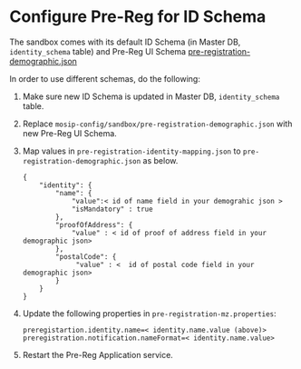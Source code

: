 # Configure Pre-Reg for ID Schema

The sandbox comes with its default ID Schema (in Master DB, `identity_schema` table) and Pre-Reg UI Schema [pre-registration-demographic.json](https://github.com/mosip/mosip-config/blob/1.1.2/sandbox/pre-registration-demographic.json)

In order to use different schemas, do the following:

1. Make sure new ID Schema is updated in Master DB, `identity_schema` table.
1. Replace `mosip-config/sandbox/pre-registration-demographic.json` with new Pre-Reg UI Schema.
1. Map values in `pre-registration-identity-mapping.json` to `pre-registration-demographic.json` as below.  
    ```
    {
        "identity": {
            "name": {
                "value":< id of name field in your demograhic json >
                "isMandatory" : true
            },
            "proofOfAddress": {
                "value" : < id of proof of address field in your demographic json>
            },
            "postalCode": {
                 "value" : <  id of postal code field in your demographic json>
            }
        }
    } 
    ```

1. Update the following properties in `pre-registration-mz.properties`:
    ```
    preregistartion.identity.name=< identity.name.value (above)>
    preregistration.notification.nameFormat=< identity.name.value>
    ```
1. Restart the Pre-Reg Application service.
